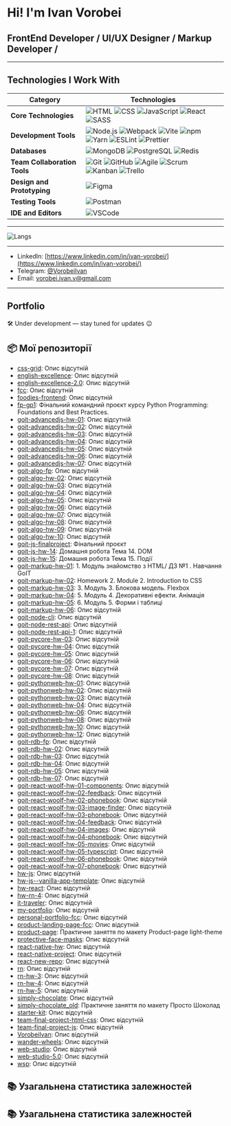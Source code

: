 # Hi! I'm Ivan Vorobei

## FrontEnd Developer / UI/UX Designer / Markup Developer /

---

## Technologies I Work With

| Category                   | Technologies                                                                                     |
|----------------------------|-------------------------------------------------------------------------------------------------|
| **Core Technologies**      | ![HTML](https://img.shields.io/badge/HTML5-white?style=plastic&logo=html5&logoColor=E34F26) ![CSS](https://img.shields.io/badge/CSS3-white?style=plastic&logo=css3&logoColor=1572B6) ![JavaScript](https://img.shields.io/badge/JavaScript-white?style=plastic&logo=javascript&logoColor=F7DF1E) ![React](https://img.shields.io/badge/React-white?style=plastic&logo=react&logoColor=61DAFB) ![SASS](https://img.shields.io/badge/SASS-white?style=plastic&logo=sass&logoColor=CC6699) |
| **Development Tools**      | ![Node.js](https://img.shields.io/badge/Node.js-white?style=plastic&logo=node.js&logoColor=339933) ![Webpack](https://img.shields.io/badge/Webpack-white?style=plastic&logo=webpack&logoColor=8DD6F9) ![Vite](https://img.shields.io/badge/Vite-white?style=plastic&logo=vite&logoColor=646CFF) ![npm](https://img.shields.io/badge/npm-white?style=plastic&logo=npm&logoColor=CB3837) ![Yarn](https://img.shields.io/badge/Yarn-white?style=plastic&logo=yarn&logoColor=2C8EBB) ![ESLint](https://img.shields.io/badge/ESLint-white?style=plastic&logo=eslint&logoColor=4B32C3) ![Prettier](https://img.shields.io/badge/Prettier-white?style=plastic&logo=prettier&logoColor=F7B93E) |
| **Databases**              | ![MongoDB](https://img.shields.io/badge/MongoDB-white?style=plastic&logo=mongodb&logoColor=47A248) ![PostgreSQL](https://img.shields.io/badge/PostgreSQL-white?style=plastic&logo=postgresql&logoColor=336791) ![Redis](https://img.shields.io/badge/Redis-white?style=plastic&logo=redis&logoColor=DC382D) |
| **Team Collaboration Tools** | ![Git](https://img.shields.io/badge/Git-white?style=plastic&logo=git&logoColor=F05032) ![GitHub](https://img.shields.io/badge/GitHub-white?style=plastic&logo=github&logoColor=181717) ![Agile](https://img.shields.io/badge/Agile-white?style=plastic&logo=agile&logoColor=0078D7) ![Scrum](https://img.shields.io/badge/Scrum-white?style=plastic&logo=scrum&logoColor=0078D7) ![Kanban](https://img.shields.io/badge/Kanban-white?style=plastic&logo=kanban&logoColor=0078D7) ![Trello](https://img.shields.io/badge/Trello-white?style=plastic&logo=trello&logoColor=0079BF)|
| **Design and Prototyping** | ![Figma](https://img.shields.io/badge/Figma-white?style=plastic&logo=figma&logoColor=F24E1E)                                                |
| **Testing Tools**          | ![Postman](https://img.shields.io/badge/Postman-white?style=plastic&logo=postman&logoColor=FF6C37)                                           |
| **IDE and Editors**        | ![VSCode](https://img.shields.io/badge/Visual%20Studio%20Code-white?style=plastic&logo=visual-studio-code&logoColor=007ACC)                      |

---

![Langs](https://github-readme-stats.vercel.app/api/top-langs/?username=VorobeiIvan&layout=compact&theme=github_dark)


---

- LinkedIn: [https://www.linkedin.com/in/ivan-vorobei/](https://www.linkedin.com/in/ivan-vorobei/)
- Telegram: [@VorobeiIvan](https://t.me/VorobeiIvan)
- Email: <vorobei.ivan.v@gmail.com>

---

## Portfolio

🛠 Under development — stay tuned for updates 😉
## 📦 Мої репозиторії

- [css-grid](https://github.com/VorobeiIvan/css-grid): Опис відсутній
- [english-excellence](https://github.com/VorobeiIvan/english-excellence): Опис відсутній
- [english-excellence-2.0](https://github.com/VorobeiIvan/english-excellence-2.0): Опис відсутній
- [fcc](https://github.com/VorobeiIvan/fcc): Опис відсутній
- [foodies-frontend](https://github.com/VorobeiIvan/foodies-frontend): Опис відсутній
- [fp-gp1](https://github.com/VorobeiIvan/fp-gp1): Фінальний командний проєкт курсу Python Programming: Foundations and Best Practices.
- [goit-advancedjs-hw-01](https://github.com/VorobeiIvan/goit-advancedjs-hw-01): Опис відсутній
- [goit-advancedjs-hw-02](https://github.com/VorobeiIvan/goit-advancedjs-hw-02): Опис відсутній
- [goit-advancedjs-hw-03](https://github.com/VorobeiIvan/goit-advancedjs-hw-03): Опис відсутній
- [goit-advancedjs-hw-04](https://github.com/VorobeiIvan/goit-advancedjs-hw-04): Опис відсутній
- [goit-advancedjs-hw-05](https://github.com/VorobeiIvan/goit-advancedjs-hw-05): Опис відсутній
- [goit-advancedjs-hw-06](https://github.com/VorobeiIvan/goit-advancedjs-hw-06): Опис відсутній
- [goit-advancedjs-hw-07](https://github.com/VorobeiIvan/goit-advancedjs-hw-07): Опис відсутній
- [goit-algo-fp](https://github.com/VorobeiIvan/goit-algo-fp): Опис відсутній
- [goit-algo-hw-02](https://github.com/VorobeiIvan/goit-algo-hw-02): Опис відсутній
- [goit-algo-hw-03](https://github.com/VorobeiIvan/goit-algo-hw-03): Опис відсутній
- [goit-algo-hw-04](https://github.com/VorobeiIvan/goit-algo-hw-04): Опис відсутній
- [goit-algo-hw-05](https://github.com/VorobeiIvan/goit-algo-hw-05): Опис відсутній
- [goit-algo-hw-06](https://github.com/VorobeiIvan/goit-algo-hw-06): Опис відсутній
- [goit-algo-hw-07](https://github.com/VorobeiIvan/goit-algo-hw-07): Опис відсутній
- [goit-algo-hw-08](https://github.com/VorobeiIvan/goit-algo-hw-08): Опис відсутній
- [goit-algo-hw-09](https://github.com/VorobeiIvan/goit-algo-hw-09): Опис відсутній
- [goit-algo-hw-10](https://github.com/VorobeiIvan/goit-algo-hw-10): Опис відсутній
- [goit-js-finalproject](https://github.com/VorobeiIvan/goit-js-finalproject): Фiнальний проєкт
- [goit-js-hw-14](https://github.com/VorobeiIvan/goit-js-hw-14): Домашня робота Тема 14. DOM
- [goit-js-hw-15](https://github.com/VorobeiIvan/goit-js-hw-15): Домашня робота Тема 15. Події
- [goit-markup-hw-01](https://github.com/VorobeiIvan/goit-markup-hw-01): 1. Модуль знайомство з HTML/ ДЗ №1 . Навчання GoIT 
- [goit-markup-hw-02](https://github.com/VorobeiIvan/goit-markup-hw-02): Homework 2. Module 2. Introduction to CSS
- [goit-markup-hw-03](https://github.com/VorobeiIvan/goit-markup-hw-03): 3. Модуль 3. Блокова модель. Flexbox
- [goit-markup-hw-04](https://github.com/VorobeiIvan/goit-markup-hw-04): 5. Модуль 4. Декоративні ефекти. Анiмацiя
- [goit-markup-hw-05](https://github.com/VorobeiIvan/goit-markup-hw-05): 6. Модуль 5. Форми і таблиці
- [goit-markup-hw-06](https://github.com/VorobeiIvan/goit-markup-hw-06): Опис відсутній
- [goit-node-cli](https://github.com/VorobeiIvan/goit-node-cli): Опис відсутній
- [goit-node-rest-api](https://github.com/VorobeiIvan/goit-node-rest-api): Опис відсутній
- [goit-node-rest-api-1](https://github.com/VorobeiIvan/goit-node-rest-api-1): Опис відсутній
- [goit-pycore-hw-03](https://github.com/VorobeiIvan/goit-pycore-hw-03): Опис відсутній
- [goit-pycore-hw-04](https://github.com/VorobeiIvan/goit-pycore-hw-04): Опис відсутній
- [goit-pycore-hw-05](https://github.com/VorobeiIvan/goit-pycore-hw-05): Опис відсутній
- [goit-pycore-hw-06](https://github.com/VorobeiIvan/goit-pycore-hw-06): Опис відсутній
- [goit-pycore-hw-07](https://github.com/VorobeiIvan/goit-pycore-hw-07): Опис відсутній
- [goit-pycore-hw-08](https://github.com/VorobeiIvan/goit-pycore-hw-08): Опис відсутній
- [goit-pythonweb-hw-01](https://github.com/VorobeiIvan/goit-pythonweb-hw-01): Опис відсутній
- [goit-pythonweb-hw-02](https://github.com/VorobeiIvan/goit-pythonweb-hw-02): Опис відсутній
- [goit-pythonweb-hw-03](https://github.com/VorobeiIvan/goit-pythonweb-hw-03): Опис відсутній
- [goit-pythonweb-hw-04](https://github.com/VorobeiIvan/goit-pythonweb-hw-04): Опис відсутній
- [goit-pythonweb-hw-06](https://github.com/VorobeiIvan/goit-pythonweb-hw-06): Опис відсутній
- [goit-pythonweb-hw-08](https://github.com/VorobeiIvan/goit-pythonweb-hw-08): Опис відсутній
- [goit-pythonweb-hw-10](https://github.com/VorobeiIvan/goit-pythonweb-hw-10): Опис відсутній
- [goit-pythonweb-hw-12](https://github.com/VorobeiIvan/goit-pythonweb-hw-12): Опис відсутній
- [goit-rdb-fp](https://github.com/VorobeiIvan/goit-rdb-fp): Опис відсутній
- [goit-rdb-hw-02](https://github.com/VorobeiIvan/goit-rdb-hw-02): Опис відсутній
- [goit-rdb-hw-03](https://github.com/VorobeiIvan/goit-rdb-hw-03): Опис відсутній
- [goit-rdb-hw-04](https://github.com/VorobeiIvan/goit-rdb-hw-04): Опис відсутній
- [goit-rdb-hw-05](https://github.com/VorobeiIvan/goit-rdb-hw-05): Опис відсутній
- [goit-rdb-hw-07](https://github.com/VorobeiIvan/goit-rdb-hw-07): Опис відсутній
- [goit-react-woolf-hw-01-components](https://github.com/VorobeiIvan/goit-react-woolf-hw-01-components): Опис відсутній
- [goit-react-woolf-hw-02-feedback](https://github.com/VorobeiIvan/goit-react-woolf-hw-02-feedback): Опис відсутній
- [goit-react-woolf-hw-02-phonebook](https://github.com/VorobeiIvan/goit-react-woolf-hw-02-phonebook): Опис відсутній
- [goit-react-woolf-hw-03-image-finder](https://github.com/VorobeiIvan/goit-react-woolf-hw-03-image-finder): Опис відсутній
- [goit-react-woolf-hw-03-phonebook](https://github.com/VorobeiIvan/goit-react-woolf-hw-03-phonebook): Опис відсутній
- [goit-react-woolf-hw-04-feedback](https://github.com/VorobeiIvan/goit-react-woolf-hw-04-feedback): Опис відсутній
- [goit-react-woolf-hw-04-images](https://github.com/VorobeiIvan/goit-react-woolf-hw-04-images): Опис відсутній
- [goit-react-woolf-hw-04-phonebook](https://github.com/VorobeiIvan/goit-react-woolf-hw-04-phonebook): Опис відсутній
- [goit-react-woolf-hw-05-movies](https://github.com/VorobeiIvan/goit-react-woolf-hw-05-movies): Опис відсутній
- [goit-react-woolf-hw-05-typescript](https://github.com/VorobeiIvan/goit-react-woolf-hw-05-typescript): Опис відсутній
- [goit-react-woolf-hw-06-phonebook](https://github.com/VorobeiIvan/goit-react-woolf-hw-06-phonebook): Опис відсутній
- [goit-react-woolf-hw-07-phonebook](https://github.com/VorobeiIvan/goit-react-woolf-hw-07-phonebook): Опис відсутній
- [hw-js](https://github.com/VorobeiIvan/hw-js): Опис відсутній
- [hw-js--vanilla-app-template](https://github.com/VorobeiIvan/hw-js--vanilla-app-template): Опис відсутній
- [hw-react](https://github.com/VorobeiIvan/hw-react): Опис відсутній
- [hw-rn-4](https://github.com/VorobeiIvan/hw-rn-4): Опис відсутній
- [it-traveler](https://github.com/VorobeiIvan/it-traveler): Опис відсутній
- [my-portfolio](https://github.com/VorobeiIvan/my-portfolio): Опис відсутній
- [personal-portfolio-fcc](https://github.com/VorobeiIvan/personal-portfolio-fcc): Опис відсутній
- [product-landing-page-fcc](https://github.com/VorobeiIvan/product-landing-page-fcc): Опис відсутній
- [product-page](https://github.com/VorobeiIvan/product-page): Практичне заняття по макету Product-page light-theme
- [protective-face-masks](https://github.com/VorobeiIvan/protective-face-masks): Опис відсутній
- [react-native-hw](https://github.com/VorobeiIvan/react-native-hw): Опис відсутній
- [react-native-project](https://github.com/VorobeiIvan/react-native-project): Опис відсутній
- [react-new-repo](https://github.com/VorobeiIvan/react-new-repo): Опис відсутній
- [rn](https://github.com/VorobeiIvan/rn): Опис відсутній
- [rn-hw-3](https://github.com/VorobeiIvan/rn-hw-3): Опис відсутній
- [rn-hw-4](https://github.com/VorobeiIvan/rn-hw-4): Опис відсутній
- [rn-hw-5](https://github.com/VorobeiIvan/rn-hw-5): Опис відсутній
- [simply-chocolate](https://github.com/VorobeiIvan/simply-chocolate): Опис відсутній
- [simply-chocolate_old](https://github.com/VorobeiIvan/simply-chocolate_old): Практичне заняття  по макету Просто Шоколад
- [starter-kit](https://github.com/VorobeiIvan/starter-kit): Опис відсутній
- [team-final-project-html-css](https://github.com/VorobeiIvan/team-final-project-html-css): Опис відсутній
- [team-final-project-js](https://github.com/VorobeiIvan/team-final-project-js): Опис відсутній
- [VorobeiIvan](https://github.com/VorobeiIvan/VorobeiIvan): Опис відсутній
- [wander-wheels](https://github.com/VorobeiIvan/wander-wheels): Опис відсутній
- [web-studio](https://github.com/VorobeiIvan/web-studio): Опис відсутній
- [web-studio-5.0](https://github.com/VorobeiIvan/web-studio-5.0): Опис відсутній
- [wsp](https://github.com/VorobeiIvan/wsp): Опис відсутній
## 📚 Узагальнена статистика залежностей
## 📚 Узагальнена статистика залежностей
